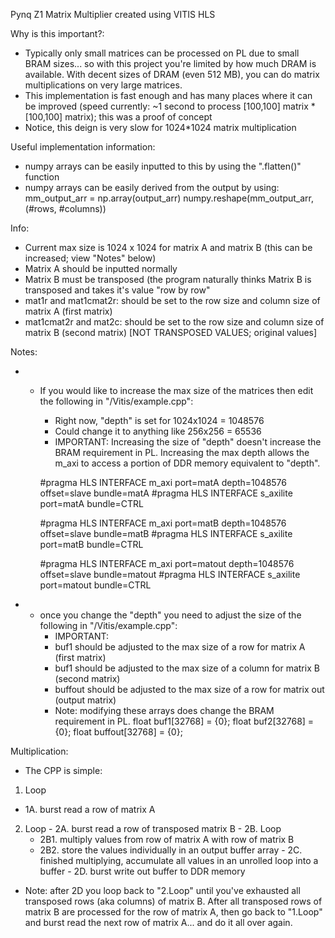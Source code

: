 Pynq Z1 Matrix Multiplier created using VITIS HLS

Why is this important?:
 - Typically only small matrices can be processed on PL due to small BRAM sizes... so with this project you're limited by how much DRAM is available. With decent sizes    of DRAM (even 512 MB), you can do matrix multiplications on very large matrices.
 - This implementation is fast enough and has many places where it can be improved (speed currently: ~1 second to process [100,100] matrix * [100,100] matrix); this      was a proof of concept
 - Notice, this deign is very slow for 1024*1024 matrix multiplication

Useful implementation information:
 - numpy arrays can be easily inputted to this by using the ".flatten()" function
 - numpy arrays can be easily derived from the output by using: 
     mm_output_arr = np.array(output_arr)
     numpy.reshape(mm_output_arr, (#rows, #columns))

Info:
 - Current max size is 1024 x 1024 for matrix A and matrix B (this can be increased; view "Notes" below)
 - Matrix A should be inputted normally
 - Matrix B must be transposed (the program naturally thinks Matrix B is transposed and takes it's value "row by row"
 - mat1r and mat1cmat2r: should be set to the row size and column size of matrix A (first matrix)
 - mat1cmat2r and mat2c: should be set to the row size and column size of matrix B (second matrix) [NOT TRANSPOSED VALUES; original values]
 
Notes:
* - If you would like to increase the max size of the matrices then edit the following in "/Vitis/example.cpp":
    - Right now, "depth" is set for 1024x1024 = 1048576
    - Could change it to anything like 256x256 = 65536
    - IMPORTANT: Increasing the size of "depth" doesn't increase the BRAM requirement in PL. Increasing the max depth allows the m_axi to access a portion of DDR memory     equivalent to "depth".

    #pragma HLS INTERFACE m_axi port=matA depth=1048576 offset=slave bundle=matA
    #pragma HLS INTERFACE s_axilite port=matA bundle=CTRL

    #pragma HLS INTERFACE m_axi port=matB depth=1048576 offset=slave bundle=matB
    #pragma HLS INTERFACE s_axilite port=matB bundle=CTRL

    #pragma HLS INTERFACE m_axi port=matout depth=1048576 offset=slave bundle=matout
    #pragma HLS INTERFACE s_axilite port=matout bundle=CTRL
  
* - once you change the "depth" you need to adjust the size of the following in "/Vitis/example.cpp": 
    - IMPORTANT:
    - buf1 should be adjusted to the max size of a row for matrix A (first matrix)
    - buf1 should be adjusted to the max size of a column for matrix B (second matrix)
    - buffout should be adjusted to the max size of a row for matrix out (output matrix)
    - Note: modifying these arrays does change the BRAM requirement in PL.
  float buf1[32768] = {0};
	 float buf2[32768] = {0};
	 float buffout[32768] = {0};
  
Multiplication:
- The CPP is simple:
 1. Loop
   - 1A. burst read a row of matrix A
   2. Loop
     - 2A. burst read a row of transposed matrix B
     - 2B. Loop
       - 2B1. multiply values from row of matrix A with row of matrix B
       - 2B2. store the values individually in an output buffer array
     - 2C. finished multiplying, accumulate all values in an unrolled loop into a buffer
     - 2D. burst write out buffer to DDR memory

- Note: after 2D you loop back to "2.Loop" until you've exhausted all transposed rows (aka columns) of matrix B. After all transposed rows of matrix B are processed for the row of matrix A, then go back to "1.Loop" and burst read the next row of matrix A... and do it all over again.
